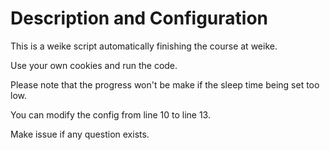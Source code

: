 # Description and Configuration
This is a weike script automatically finishing the course at weike.

Use your own cookies and run the code.

Please note that the progress won't be make if the sleep time being set too low.

You can modify the config from line 10 to line 13.

Make issue if any question exists.
